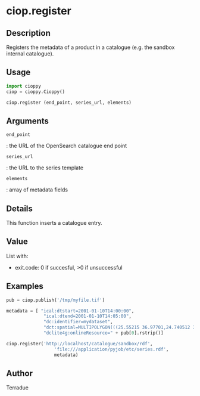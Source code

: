 # ciop.register

## Description

Registers the metadata of a product in a catalogue (e.g. the sandbox internal catalogue).

## Usage

```python
import cioppy
ciop = cioppy.Cioppy()

ciop.register (end_point, series_url, elements)
```

## Arguments

`end_point`

: the URL of the OpenSearch catalogue end point

`series_url`

: the URL to the series template

`elements`

: array of metadata fields

## Details

This function inserts a catalogue entry.

## Value

List with:

- exit.code: 0 if succesful, >0 if unsuccessful

## Examples

```python
pub = ciop.publish('/tmp/myfile.tif')

metadata = [ "ical:dtstart=2001-01-10T14:00:00",
              "ical:dtend=2001-01-10T14:05:00",
              "dc:identifier=mydataset",
              "dct:spatial=MULTIPOLYGON(((25.55215 36.97701,24.740512 37.091395,24.496927 35.950137,25.284346 35.839142,25.55215 36.97701)))",
              "dclite4g:onlineResource=" + pub[0].rstrip()]

ciop.register('http://localhost/catalogue/sandbox/rdf',
                  'file:///application/pyjob/etc/series.rdf',
                  metadata)
```

## Author

Terradue
